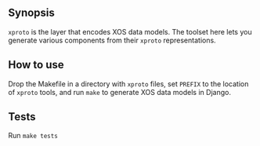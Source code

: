 ## Synopsis

`xproto` is the layer that encodes XOS data models. The toolset here lets you generate various components from their `xproto` representations. 

## How to use

Drop the Makefile in a directory with `xproto` files, set `PREFIX` to the location of `xproto` tools, and run `make` to generate XOS data models in Django. 

## Tests

Run `make tests`
